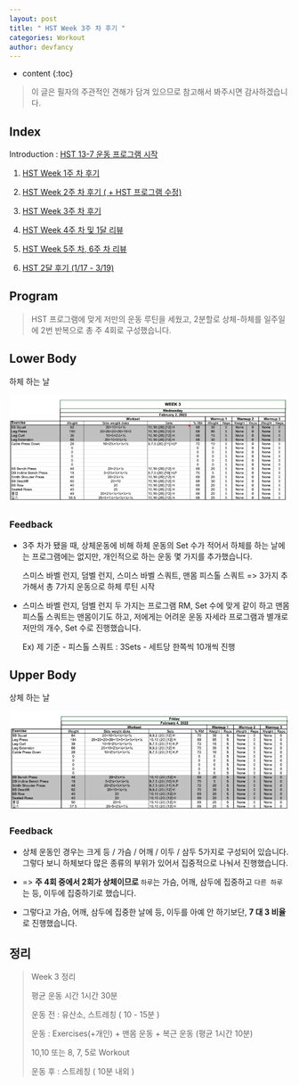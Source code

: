 ```yaml
---
layout: post
title: " HST Week 3주 차 후기 "
categories: Workout
author: devfancy
---
```

* content
{:toc}


> 이 글은 필자의 주관적인 견해가 담겨 있으므로 참고해서 봐주시면 감사하겠습니다.

## Index

Introduction : [HST 13-7 운동 프로그램 시작](https://devfancy.github.io/Workout-HST-Introduction/)

1. [HST Week 1주 차 후기](https://devfancy.github.io/Workout-HST-Week1/)

2. [HST Week 2주 차 후기 ( + HST 프로그램 수정)](https://devfancy.github.io/Workout-HST-Week2/)

3. [HST Week 3주 차 후기](https://devfancy.github.io/Workout-HST-Week3/)

4. [HST Week 4주 차 및 1달 리뷰](https://devfancy.github.io/Workout-HST-Week4/)

5. [HST Week 5주 차, 6주 차 리뷰](https://devfancy.github.io/Workout-HST-Week5-And-6/)

6. [HST 2달 후기 (1/17 - 3/19)](https://devfancy.github.io/Workout-HST-End/)

## Program

> HST 프로그램에 맞게 저만의 운동 루틴을 세웠고, 2분할로 상체-하체를 일주일에 2번 반복으로 총 주 4회로 구성했습니다.

## Lower Body

하체 하는 날

![](/assets/img/workout/hst_week3_1.png)

### Feedback

* 3주 차가 됐을 때, 상체운동에 비해 하체 운동의 Set 수가 적어서 하체를 하는 날에는 프로그램에는 없지만, 개인적으로 하는 운동 몇 가지를 추가했습니다. 

  스미스 바벨 런지, 덤벨 런지, 스미스 바벨 스쿼트, 맨몸 피스톨 스쿼트 => 3가지 추가해서 총 7가지 운동으로 하체 루틴 시작

* 스미스 바벨 런지, 덤벨 런지 두 가지는 프로그램 RM, Set 수에 맞게 같이 하고 맨몸 피스톨 스쿼트는 맨몸이기도 하고, 저에게는 어려운 운동 자세라 프로그램과 별개로 저만의 개수, Set 수로 진행했습니다.

  Ex) 제 기준 - 피스톨 스쿼트 : 3Sets - 세트당 한쪽씩 10개씩 진행

## Upper Body

상체 하는 날

![](/assets/img/workout/hst_week3_2.png)

### Feedback

* 상체 운동인 경우는 크게 등 / 가슴 / 어깨 / 이두 / 삼두 5가지로 구성되어 있습니다. 그렇다 보니 하체보다 많은 종류의 부위가 있어서 집중적으로 나눠서 진행했습니다.

* => **주 4회 중에서 2회가 상체이므로** `하루`는 가슴, 어깨, 삼두에 집중하고 `다른 하루`는 등, 이두에 집중하기로 했습니다.

* 그렇다고 가슴, 어깨, 삼두에 집중한 날에 등, 이두를 아예 안 하기보단, **7 대 3 비율**로 진행했습니다.

## 정리

> Week 3 정리
>
> 평균 운동 시간 1시간 30분
>
> 운동 전 : 유산소, 스트레칭 ( 10 - 15분 )
>
> 운동 : Exercises(+개인) + 맨몸 운동 + 복근 운동 (평균 1시간 10분)
>
> 10,10 또는 8, 7, 5로 Workout
>
> 운동 후 : 스트레칭 ( 10분 내외 )